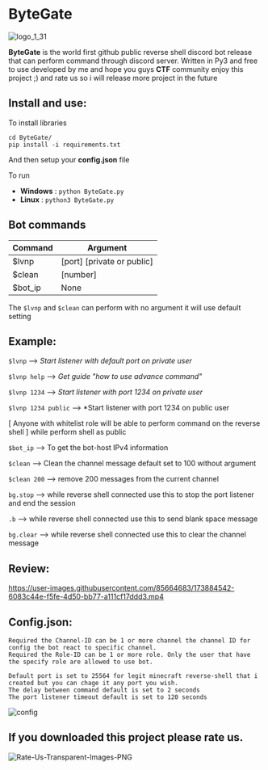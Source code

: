 # ByteGate

![logo_1_31](https://user-images.githubusercontent.com/85664683/173884413-701a006b-122b-4b45-a3ca-d16dc353bcea.png)

**ByteGate** is the world first github public reverse shell discord bot release that can perform command through discord server. Written in Py3 and free to use developed by me and hope you guys **CTF** community enjoy this project ;) and rate us so i will release more project in the future

## Install and use:
To install libraries
```
cd ByteGate/
pip install -i requirements.txt
```
And then setup your **config.json** file

To run

- **Windows** : `python ByteGate.py`
- **Linux** : `python3 ByteGate.py`


## Bot commands

| Command  | Argument |
| ------------- | ------------- |
| $lvnp  | [port] [private or public]  |
| $clean  | [number]  |
| $bot_ip  | None  |

The `$lvnp` and `$clean` can perform with no argument it will use default setting

## Example:

`$lvnp` --> *Start listener with default port on private user*

`$lvnp help` --> *Get guide "how to use advance command"*

`$lvnp 1234` --> *Start listener with port 1234 on private user*

`$lvnp 1234 public` --> *Start listener with port 1234 on public user 

[ Anyone with whitelist role will be able to perform command on the reverse shell ] while perform shell as public

`$bot_ip` --> To get the bot-host IPv4 information

`$clean` --> Clean the channel message default set to 100 without argument

`$clean 200` --> remove 200 messages from the current channel

`bg.stop` --> while reverse shell connected use this to stop the port listener and end the session

`.b` --> while reverse shell connected use this to send blank space message

`bg.clear` --> while reverse shell connected use this to clear the channel message







## Review:

https://user-images.githubusercontent.com/85664683/173884542-6083c44e-f5fe-4d50-bb77-a111cf17ddd3.mp4

## Config.json:
```
Required the Channel-ID can be 1 or more channel the channel ID for config the bot react to specific channel.
Required the Role-ID can be 1 or more role. Only the user that have the specify role are allowed to use bot.
```
```
Default port is set to 25564 for legit minecraft reverse-shell that i created but you can chage it any port you wish.
The delay between command default is set to 2 seconds
The port listener timeout default is set to 120 seconds
```
![config](https://user-images.githubusercontent.com/85664683/173884739-9e1e1ca4-fe54-47e9-a97f-c5107bef60be.png)

## If you downloaded this project please rate us.

![Rate-Us-Transparent-Images-PNG](https://user-images.githubusercontent.com/85664683/173891419-c3169cd2-69a4-4dd6-9a24-5c16103b9d24.png)




